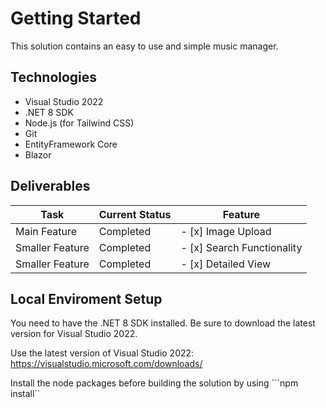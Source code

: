 # Getting Started #

This solution contains an easy to use and simple music manager.

## Technologies
- Visual Studio 2022 
- .NET 8 SDK
- Node.js (for Tailwind CSS)
- Git
- EntityFramework Core 
- Blazor


## Deliverables 
| Task | Current Status | Feature |
|-----------|----------------|-----------|
| Main Feature | Completed | - [x] Image Upload|
| Smaller Feature | Completed | - [x] Search Functionality |
| Smaller Feature | Completed | - [x] Detailed View|


## Local Enviroment Setup
You need to have the .NET 8 SDK installed. Be sure to download the latest version for Visual Studio 2022.

Use the latest version of Visual Studio 2022: https://visualstudio.microsoft.com/downloads/

Install the node packages before building the solution by using ```npm install``


